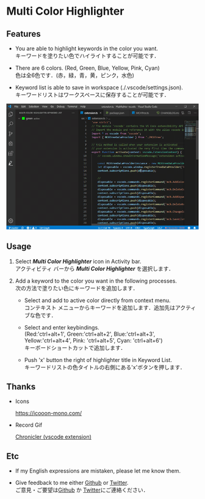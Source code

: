 # Multi Color Highlighter

## Features

- You are able to highlight keywords in the color you want.\
キーワードを塗りたい色でハイライトすることが可能です．

- There are 6 colors. (Red, Green, Blue, Yellow, Pink, Cyan)\
色は全6色です．(赤，緑，青，黄，ピンク，水色)

- Keyword list is able to save in workspace (./.vscode/settings.json).\
キーワードリストはワークスペースに保存することが可能です．

![media/sample.gif](https://github.com/456ken/Highlighter-vscode/raw/master/media/sample.gif)

## Usage

1. Select ***Multi Color Highlighter*** icon in Activity bar.\
アクティビティ バーから ***Multi Color Highlighter*** を選択します．

1. Add a keyword to the color you want in the following processes.\
次の方法で塗りたい色にキーワードを追加します．

    - Select and add to active color directly from context menu.\
    コンテキスト メニューからキーワードを追加します．追加先はアクティブな色です．

    - Select and enter keybindings.\
    (Red:'ctrl+alt+1', Green:'ctrl+alt+2', Blue:'ctrl+alt+3', Yellow:'ctrl+alt+4', Pink: 'ctrl+alt+5', Cyan: 'ctrl+alt+6')\
    キーボードショートカットで追加します．

    - Push 'x' button the right of highlighter title in Keyword List.\
    キーワードリストの色タイトルの右側にある'x'ボタンを押します．

## Thanks

- Icons

  <https://icooon-mono.com/>

- Record Gif

  [Chronicler (vscode extension)](https://marketplace.visualstudio.com/items?itemName=arcsine.chronicler)

## Etc

- If my English expressions are mistaken, please let me know them.

- Give feedback to me either [Github](https://github.com/456ken/Highlighter-vscode/pulls) or [Twitter](https://twitter.com/zigorow_dev).\
ご意見・ご要望は[Github](https://github.com/456ken/Highlighter-vscode/pulls) か [Twitter](https://twitter.com/zigorow_dev)にご連絡ください．
